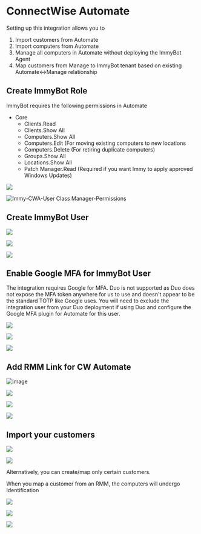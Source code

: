 # ConnectWise Automate

Setting up this integration allows you to
1. Import customers from Automate
2. Import computers from Automate
3. Manage all computers in Automate without deploying the ImmyBot Agent
4. Map customers from Manage to ImmyBot tenant based on existing Automate<->Manage relationship

## Create ImmyBot Role
ImmyBot requires the following permissions in Automate

- Core
  - Clients.Read
  - Clients.Show All
  - Computers.Show All
  - Computers.Edit (For moving existing computers to new locations
  - Computers.Delete (For retiring duplicate computers)
  - Groups.Show All
  - Locations.Show All
  - Patch Manager.Read (Required if you want Immy to apply approved Windows Updates)

![](./.vitepress/images/2021-03-23-15-18-39.png)

![Immy-CWA-User Class Manager-Permissions](https://user-images.githubusercontent.com/5932122/187803601-f2d49a3a-11cc-46b9-8aa2-b7ea1123902e.png)


## Create ImmyBot User
![](./.vitepress/images/2021-03-23-16-14-24.png)

![](./.vitepress/images/2021-03-23-16-19-01.png)

![](./.vitepress/images/2021-03-23-16-30-41.png)

## Enable Google MFA for ImmyBot User

The integration requires Google for MFA. Duo is not supported as Duo does not expose the MFA token anywhere for us to use and doesn't appear to be the standard TOTP like Google uses.
You will need to exclude the integration user from your Duo deployment if using Duo and configure the Google MFA plugin for Automate for this user.

![](./.vitepress/images/2021-03-23-18-35-49.png)

![](./.vitepress/images/2021-03-23-18-35-28.png)

![](./.vitepress/images/2021-03-23-18-39-00.png)

## Add RMM Link for CW Automate

![image](https://user-images.githubusercontent.com/1424395/156473997-68337c8f-4c50-4f94-b197-f62218a8276c.png)

![](./.vitepress/images/2021-03-23-18-59-10.png)

![](./.vitepress/images/2021-03-23-19-00-04.png)

![](./.vitepress/images/2021-03-23-18-59-44.png)

## Import your customers

![](./.vitepress/images/2021-03-23-18-57-19.png)

![](./.vitepress/images/2021-03-23-19-01-36.png)

Alternatively, you can create/map only certain customers.

When you map a customer from an RMM, the computers will undergo Identification

![](./.vitepress/images/2021-03-23-19-03-33.png)

![](./.vitepress/images/2021-03-23-19-06-55.png)

![](./.vitepress/images/2021-03-23-19-08-30.png)
